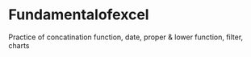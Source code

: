 # Fundamentalofexcel
Practice of concatination function, date, proper & lower function, filter, charts 
